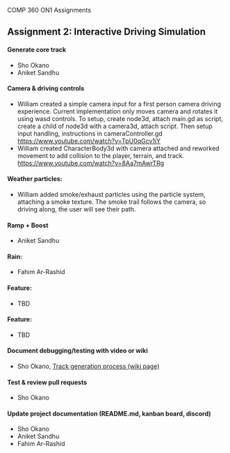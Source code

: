 COMP 360 ON1 Assignments


## Assignment 2: Interactive Driving Simulation

#### Generate core track
- Sho Okano
- Aniket Sandhu 

#### Camera & driving controls
- William created a simple camera input for a first person camera driving experience. Current implementation only moves camera and rotates it using wasd controls. To setup, create node3d, attach main.gd as script, create a child of node3d with a camera3d, attach script. Then setup input handling, instructions in cameraController.gd https://www.youtube.com/watch?v=TpU0qGcv1iY
- William created CharacterBody3d with camera attached and reworked movement to add collision to the player, terrain, and track. https://www.youtube.com/watch?v=8Aa7mAwrTRg

#### Weather particles: 
- William added smoke/exhaust particles using the particle system, attaching a smoke texture. The smoke trail follows the camera, so driving along, the user will see their path.

#### Ramp + Boost 
- Aniket Sandhu

#### Rain: 
- Fahim Ar-Rashid

#### Feature: 
- TBD

#### Feature: 
- TBD

#### Document debugging/testing with video or wiki
- Sho Okano, [Track generation process (wiki page)](https://github.com/360-g5/assignments/wiki/Sho-%E2%80%90-Track-generation-process)

#### Test & review pull requests
- Sho Okano

#### Update project documentation (README.md, kanban board, discord)
- Sho Okano
- Aniket Sandhu
- Fahim Ar-Rashid
